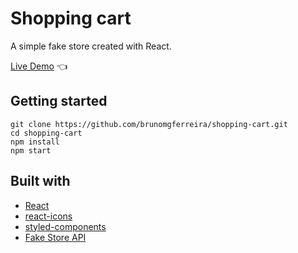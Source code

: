 # Shopping cart

A simple fake store created with React.

[Live Demo](https://brunomgferreira.github.io/shopping-cart/) :point_left:

## Getting started

```
git clone https://github.com/brunomgferreira/shopping-cart.git
cd shopping-cart
npm install
npm start
```

## Built with

- [React](https://reactjs.org/)
- [react-icons](https://www.npmjs.com/package/react-icons)
- [styled-components](https://styled-components.com/)
- [Fake Store API](https://fakestoreapi.com/)
